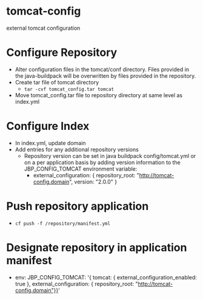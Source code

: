 # tomcat-config
external tomcat configuration

# Configure Repository
 - Alter configuration files in the tomcat/conf directory. Files provided in the java-buildpack will be overwritten by files provided in the repository.
 - Create tar file of tomcat directory 
    - `tar -cvf tomcat_config.tar tomcat`
 - Move tomcat_config.tar file to repository directory at same level as index.yml
# Configure Index
 - In index.yml, update domain
 - Add entries for any additional repository versions
   - Repository version can be set in java buildpack config/tomcat.yml or on a per application basis by adding version information to the JBP_CONFIG_TOMCAT environment variable:
     - external_configuration: { repository_root: "http://tomcat-config.domain", version: "2.0.0" }
# Push repository application
 - `cf push -f /repository/manifest.yml`
# Designate repository in application manifest
 - env:
    JBP_CONFIG_TOMCAT: '{ tomcat: { external_configuration_enabled: true }, external_configuration: { repository_root: "http://tomcat-config.domain"}}'
 
